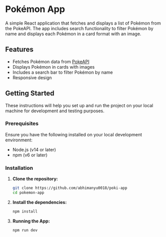 # Pokémon App

A simple React application that fetches and displays a list of Pokémon from the PokeAPI. The app includes search functionality to filter Pokémon by name and displays each Pokémon in a card format with an image.

## Features

- Fetches Pokémon data from [PokeAPI](https://pokeapi.co/)
- Displays Pokémon in cards with images
- Includes a search bar to filter Pokémon by name
- Responsive design

## Getting Started

These instructions will help you set up and run the project on your local machine for development and testing purposes.

### Prerequisites

Ensure you have the following installed on your local development environment:

- Node.js (v14 or later)
- npm (v6 or later)

### Installation

1. **Clone the repository:**
   ```bash
   git clone https://github.com/abhimanyu0018/poki-app
   cd pokemon-app
   ```
2. **Install the dependencies:**
   ```bash
   npm install
   ```
3. **Running the App:**
   ```bash
   npm run dev
   ```
